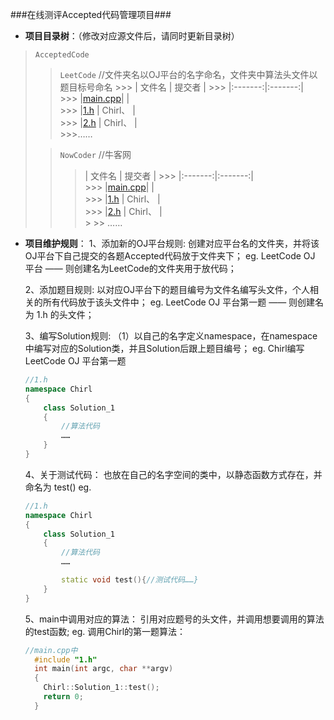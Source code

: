 ###在线测评Accepted代码管理项目###

* **项目目录树**：（修改对应源文件后，请同时更新目录树）
> `AcceptedCode`
  >>`LeetCode`		//文件夹名以OJ平台的名字命名，文件夹中算法头文件以题目标号命名
     >>> | 文件名 | 提交者 |
     >>> |:-------:|:-------:| 	
	>>>  |[main.cpp]()|  |								
	>>>  |[1.h]()  | Chirl、 |	
	>>>  |[2.h]()  | Chirl、 |			
	>>>……
>	
>> `NowCoder`  //牛客网
 >>> | 文件名 | 提交者 |
     >>> |:-------:|:-------:| 	
	>>>  |[main.cpp]()|  |								
	>>>  |[1.h]()  | Chirl、 |	
	>>>  |[2.h]()  | Chirl、 |				
	>
	>> ……


* **项目维护规则**：
1、添加新的OJ平台规则:
	创建对应平台名的文件夹，并将该OJ平台下自己提交的各题Accepted代码放于文件夹下；
	eg. LeetCode OJ 平台 —— 则创建名为LeetCode的文件夹用于放代码；
	
	2、添加题目规则:
	以对应OJ平台下的题目编号为文件名编写头文件，个人相关的所有代码放于该头文件中；
	eg. LeetCode OJ 平台第一题 —— 则创建名为 1.h 的头文件；

	3、编写Solution规则:
        （1）以自己的名字定义namespace，在namespace中编写对应的Solution类，并且Solution后跟上题目编号；
	 eg. Chirl编写LeetCode OJ 平台第一题 
    ``` C++
	//1.h 
    namespace Chirl
    {
		class Solution_1
		{
			//算法代码
			……
		}
    }
	``` 
	 
	4、关于测试代码：
	也放在自己的名字空间的类中，以静态函数方式存在，并命名为 test()
	eg.
	``` C++
  //1.h
   namespace Chirl
    {
		class Solution_1
		{
			//算法代码
			……

			static void test(){//测试代码……}
		}
    }
	```
	
	5、main中调用对应的算法：
	引用对应题号的头文件，并调用想要调用的算法的test函数;
	eg. 调用Chirl的第一题算法：
	``` C++
	//main.cpp中
	  #include "1.h"
	  int main(int argc, char **argv)
	  {
		Chirl::Solution_1::test();
		return 0;	
	  }	
	```
